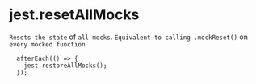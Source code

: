# jest.resetAllMocks

`Resets the state` of `all mocks`. `Equivalent to calling .mockReset()` on `every mocked function`

```
  afterEach(() => {
    jest.restoreAllMocks();
  });
```

